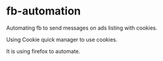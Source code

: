 # fb-automation
Automating fb to send messages on ads listing with cookies.


Using Cookie quick manager to use cookies.

It is using firefox to automate.
